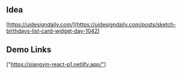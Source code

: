 ## Idea

[https://uidesigndaily.com/](https://uidesigndaily.com/posts/sketch-birthdays-list-card-widget-day-1042)

## Demo Links
["https://siangyin-react-p1.netlify.app/"]
